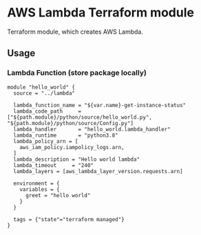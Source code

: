 # AWS Lambda Terraform module

Terraform module, which creates AWS Lambda.

## Usage

### Lambda Function (store package locally)

```hcl
module "hello_world" {
  source = "../lambda"

  lambda_function_name = "${var.name}-get-instance-status"
  lambda_code_path     = ["${path.module}/python/source/hello_world.py", "${path.module}/python/source/Config.py"]
  lambda_handler       = "hello_world.lambda_handler"
  lambda_runtime       = "python3.8"
  lambda_policy_arn = [
    aws_iam_policy.iampolicy_logs.arn,
  ]
  lambda_description = "Hello world lambda"
  lambda_timeout     = "240"
  lambda_layers = [aws_lambda_layer_version.requests.arn]

  environment = {
    variables = {
      greet = "hello world"
    }
  }

  tags = {"state"="terraform managed"}
}
```